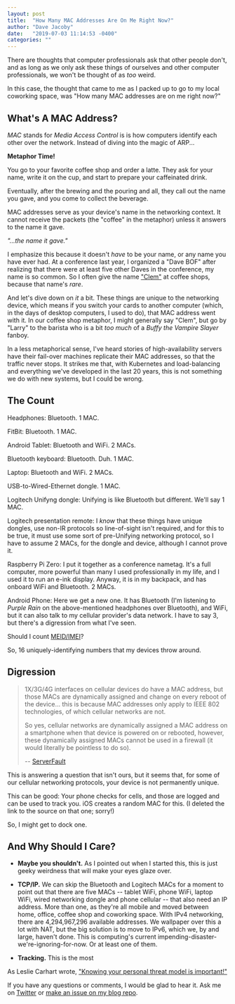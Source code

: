 ```yaml
---
layout: post
title:  "How Many MAC Addresses Are On Me Right Now?"
author: "Dave Jacoby"
date:   "2019-07-03 11:14:53 -0400"
categories: ""
---
```


There are thoughts that computer professionals ask that other people don't, and as long as we only ask these things of ourselves and other computer professionals, we won't be thought of as _too_ weird.

In this case, the thought that came to me as I packed up to go to my local coworking space, was "How many MAC addresses are on me right now?"

## What's A MAC Address?

_MAC_ stands for _Media Access Control_ is is how computers identify each other over the network. Instead of diving into the magic of ARP...

**Metaphor Time!**

You go to your favorite coffee shop and order a latte. They ask for your name, write it on the cup, and start to prepare your caffeinated drink.

Eventually, after the brewing and the pouring and all, they call out the name you gave, and you come to collect the beverage.

MAC addresses serve as your device's name in the networking context. It cannot receive the packets (the "coffee" in the metaphor) unless it answers to the name it gave.

_"...the name it gave."_

I emphasize this because it doesn't _have_ to be your name, or any name you have ever had. At a conference last year, I organized a "Dave BOF" after realizing that there were at least five other Daves in the conference, my name is so common. So I often give the name ["Clem"](https://buffy.fandom.com/wiki/Clement) at coffee shops, because that name's _rare_.

And let's dive down on _it_ a bit. These things are unique to the networking device, which means if you switch your cards to another computer (which, in the days of desktop computers, I used to do), that MAC address went with it. In our coffee shop metaphor, I might generally say "Clem", but go by "Larry" to the barista who is a bit _too much_ of a _Buffy the Vampire Slayer_ fanboy.

In a less metaphorical sense, I've heard stories of high-availability servers have their fail-over machines replicate their MAC addresses, so that the traffic never stops. It strikes me that, with Kubernetes and load-balancing and everything we've developed in the last 20 years, this is not something we do with new systems, but I could be wrong.

## The Count

Headphones: Bluetooth. 1 MAC.

FitBit: Bluetooth. 1 MAC.

Android Tablet: Bluetooth and WiFi. 2 MACs.

Bluetooth keyboard: Bluetooth. Duh. 1 MAC.

Laptop: Bluetooth and WiFi. 2 MACs.

USB-to-Wired-Ethernet dongle. 1 MAC.

Logitech Unifyng dongle: Unifying is like Bluetooth but different. We'll say 1 MAC.

Logitech presentation remote: I _know_ that these things have unique dongles, use non-IR protocols so line-of-sight isn't required, and for this to be true, it must use some sort of pre-Unifying networking protocol, so I have to assume 2 MACs, for the dongle and device, although I cannot prove it.

Raspberry Pi Zero: I put it together as a conference nametag. It's a full computer, more powerful than many I used professionally in my life, and I used it to run an e-ink display. Anyway, it is in my backpack, and has onboard WiFi and Bluetooth. 2 MACs.

Android Phone: Here we get a new one. It has Bluetooth (I'm listening to _Purple Rain_ on the above-mentioned headphones over Bluetooth), and WiFi, but it can also talk to my cellular provider's data network. I have to say 3, but there's a digression from what I've seen.

Should I count [MEID/IMEI](https://en.wikipedia.org/wiki/Mobile_equipment_identifier)?

So, 16 uniquely-identifying numbers that my devices throw around.

## Digression

> 1X/3G/4G interfaces on cellular devices do have a MAC address, but those MACs are dynamically assigned and change on every reboot of the device... this is because MAC addresses only apply to IEEE 802 technologies, of which cellular networks are not.
> 
> So yes, cellular networks are dynamically assigned a MAC address on a smartphone when that device is powered on or rebooted, however, these dynamically assigned MACs cannot be used in a firewall (it would literally be pointless to do so).
>
> -- [ServerFault](https://serverfault.com/a/680203/19323)

This is answering a question that isn't ours, but it seems that, for some of our cellular networking protocols, your device is not permanently unique.

This can be good: Your phone checks for cells, and those are logged and can be used to track you. iOS creates a random MAC for this. (I deleted the link to the source on that one; sorry!)

So, I might get to dock one.

## And Why Should I Care?

* **Maybe you shouldn't.** As I pointed out when I started this, this is just geeky weirdness that will make your eyes glaze over.

* **TCP/IP.** We can skip the Bluetooth and Logitech MACs for a moment to point out that there are five MACs -- tablet WiFi, phone WiFi, laptop WiFi, wired networking dongle and phone cellular -- that also need an IP address. More than one, as they're all mobile and moved between home, office, coffee shop and coworking space. With IPv4 networking, there are 4,294,967,296 available addresses. We wallpaper over this a lot with NAT, but the big solution is to move to IPv6, which we, by and large, haven't done. This is computing's current impending-disaster-we're-ignoring-for-now. Or at least one of them.

* **Tracking.** This is the most 

As Leslie Carhart wrote, ["Knowing your personal threat model is important!"](https://twitter.com/hacks4pancakes/status/986336829262782465)

If you have any questions or comments, I would be glad to hear it. Ask me on [Twitter](https://twitter.com/jacobydave) or [make an issue on my blog repo](https://github.com/jacoby/jacoby.github.io).



